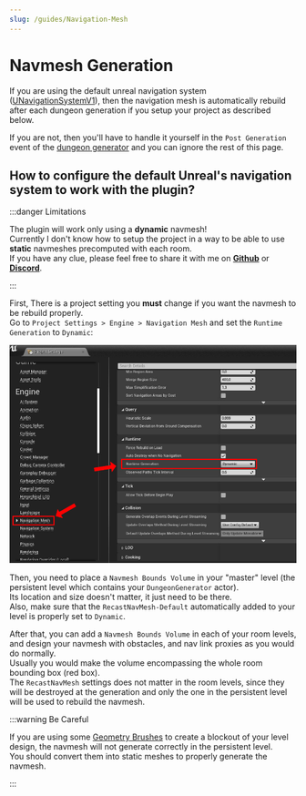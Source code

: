 ```yaml
---
slug: /guides/Navigation-Mesh
---
```


# Navmesh Generation

If you are using the default unreal navigation system ([UNavigationSystemV1](https://docs.unrealengine.com/5.0/en-US/basic-navigation-in-unreal-engine/)), then the navigation mesh is automatically rebuild after each dungeon generation if you setup your project as described below.

If you are not, then you'll have to handle it yourself in the `Post Generation` event of the [dungeon generator](Dungeon-Generator.md) and you can ignore the rest of this page.

## How to configure the default Unreal's navigation system to work with the plugin?

:::danger Limitations

The plugin will work only using a **dynamic** navmesh!\
Currently I don't know how to setup the project in a way to be able to use **static** navmeshes precomputed with each room.\
If you have any clue, please feel free to share it with me on [**Github**](https://github.com/BenPyton/ProceduralDungeon/issues) or [**Discord**](https://discord.gg/YE2dPda2CC).

:::

First, There is a project setting you **must** change if you want the navmesh to be rebuild properly.\
Go to `Project Settings > Engine > Navigation Mesh` and set the `Runtime Generation` to `Dynamic`:

![](../Images/NavMeshSettings.jpg)

Then, you need to place a `Navmesh Bounds Volume` in your "master" level (the persistent level which contains your `DungeonGenerator` actor).\
Its location and size doesn't matter, it just need to be there.\
Also, make sure that the `RecastNavMesh-Default` automatically added to your level is properly set to `Dynamic`.

After that, you can add a `Navmesh Bounds Volume` in each of your room levels, and design your navmesh with obstacles, and nav link proxies as you would do normally.\
Usually you would make the volume encompassing the whole room bounding box (red box).\
The `RecastNavMesh` settings does not matter in the room levels, since they will be destroyed at the generation and only the one in the persistent level will be used to rebuild the navmesh.

:::warning Be Careful

If you are using some [Geometry Brushes](Geometry-Brushes.md) to create a blockout of your level design, the navmesh will not generate correctly in the persistent level.\
You should convert them into static meshes to properly generate the navmesh.

:::
